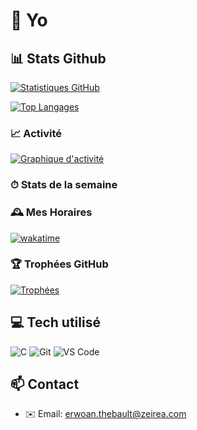 # 👋 Yo



<!-- INFO-AUTOMATIQUE-DEBUT -->
## 📊 Stats Github

[![Statistiques GitHub](https://github-readme-stats.vercel.app/api?username=CyberOneFR&show_icons=true&theme=radical&locale=fr)](https://github.com/anuraghazra/github-readme-stats)

[![Top Langages](https://github-readme-stats.vercel.app/api/top-langs/?username=CyberOneFR&layout=compact&theme=radical&locale=fr)](https://github.com/anuraghazra/github-readme-stats)

### 📈 Activité

[![Graphique d'activité](https://github-readme-activity-graph.vercel.app/graph?username=CyberOneFR&theme=react-dark)](https://github.com/ashutosh00710/github-readme-activity-graph)

### ⏱ Stats de la semaine

<!--START_SECTION:waka-->
<!--END_SECTION:waka-->

### 🕰 Mes Horaires

[![wakatime](https://wakatime.com/badge/user/CyberOne.svg)](https://wakatime.com/@CybeOne)

### 🏆 Trophées GitHub

[![Trophées](https://github-profile-trophy.vercel.app/?username=CyberOneFR&theme=onedark&column=7&margin-w=15&margin-h=15)](https://github.com/ryo-ma/github-profile-trophy)

## 💻 Tech utilisé

![C](https://img.shields.io/badge/-C-A8B9CC?style=flat-square&logo=c&logoColor=white)
![Git](https://img.shields.io/badge/-Git-F05032?style=flat-square&logo=git&logoColor=white)
![VS Code](https://img.shields.io/badge/-VS%20Code-007ACC?style=flat-square&logo=visual-studio-code)

## 📫 Contact

- ✉️ Email: erwoan.thebault@zeirea.com
